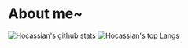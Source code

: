 # About me~  
[![Hocassian's github stats](https://github-readme-stats.vercel.app/api?username=hokaso)](https://github.com/anuraghazra/github-readme-stats)
[![Hocassian's top Langs](https://github-readme-stats.vercel.app/api/top-langs/?username=hokaso&exclude_repo=resource-warehouse,kolpower,miguo-matrix-miniprogram&langs_count=6&layout=compact)](https://github.com/anuraghazra/github-readme-stats)
